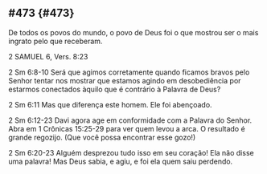## #473 {#473}

De todos os povos do mundo, o povo de Deus foi o que mostrou ser o mais ingrato pelo que receberam.

2 SAMUEL 6, Vers. 8:23

2 Sm 6:8-10 Será que agimos corretamente quando ficamos bravos pelo Senhor tentar nos mostrar que estamos agindo em desobediência por estarmos conectados àquilo que é contrário à Palavra de Deus?

2 Sm 6:11 Mas que diferença este homem. Ele foi abençoado.

2 Sm 6:12-23 Davi agora age em conformidade com a Palavra do Senhor. Abra em 1 Crônicas 15:25-29 para ver quem levou a arca. O resultado é grande regozijo. (Que você possa encontrar esse gozo!)

2 Sm 6:20-23 Alguém desprezou tudo isso em seu coração! Ela não disse uma palavra! Mas Deus sabia, e agiu, e foi ela quem saiu perdendo.